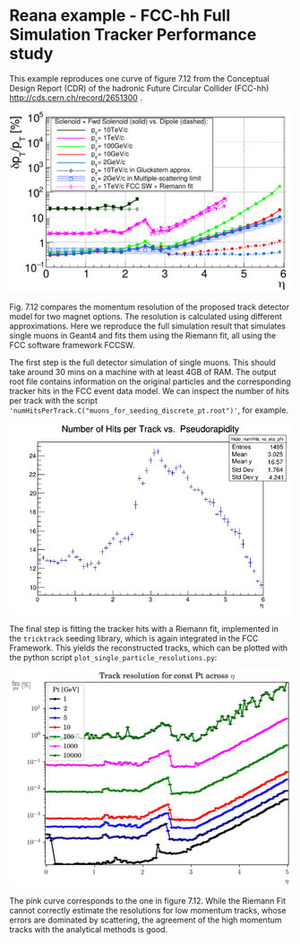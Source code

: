 # Reana example - FCC-hh Full Simulation Tracker Performance study

This example reproduces one curve of figure 7.12 from the Conceptual Design Report (CDR) of the
hadronic Future Circular Collider (FCC-hh) <http://cds.cern.ch/record/2651300> .

![](docs/Trk_dpTOverpTFinalCorrWithRiemanFit.png "CDR figure 7.12")

Fig. 7.12 compares the momentum resolution of the proposed track detector model for two magnet
options. The resolution is calculated using different approximations.
Here we reproduce the full simulation result that simulates single muons in Geant4 and fits them
using the Riemann fit, all using the FCC software framework FCCSW.

The first step is the full detector simulation of single muons. This should take around 30 mins on a
machine with at least 4GB of RAM. The output root file contains information on the original particles and
the corresponding tracker hits in the FCC event data model. We can inspect the number of hits per
track with the script `'numHitsPerTrack.C("muons_for_seeding_discrete_pt.root")'`, for example.

![](docs/numHitsPerTrack.png)

The final step is fitting the tracker hits with a Riemann fit, implemented in the `tricktrack`
seeding library, which is again integrated in the FCC Framework. This yields the reconstructed
tracks, which can be plotted with the python script `plot_single_particle_resolutions.py`:

![](docs/SinglePartRes_single_particle_resolutions_nevents05000_pt_res_div_binned.png)

The pink curve corresponds to the one in figure 7.12.
While the Riemann Fit cannot correctly estimate the resolutions for low momentum tracks, whose
errors are dominated by scattering, the agreement of the high momentum tracks with the analytical
methods is good. 
